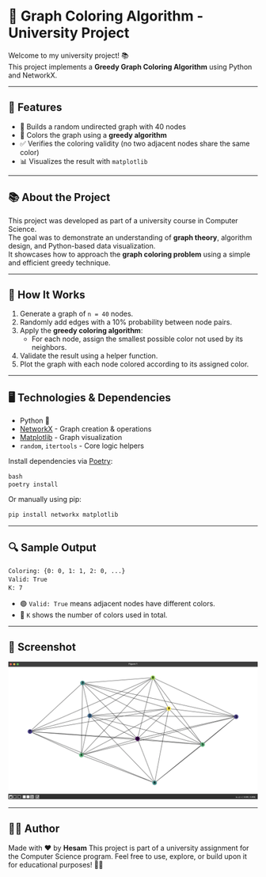 # 🎨 Graph Coloring Algorithm - University Project

Welcome to my university project! 📚  
This project implements a **Greedy Graph Coloring Algorithm** using Python and NetworkX.

---

## 🚀 Features

- 📌 Builds a random undirected graph with 40 nodes
- 🎨 Colors the graph using a **greedy algorithm**
- ✅ Verifies the coloring validity (no two adjacent nodes share the same color)
- 📊 Visualizes the result with `matplotlib`

---

## 📚 About the Project

This project was developed as part of a university course in Computer Science.  
The goal was to demonstrate an understanding of **graph theory**, algorithm design, and Python-based data visualization.  
It showcases how to approach the **graph coloring problem** using a simple and efficient greedy technique.

---

## 🧠 How It Works

1. Generate a graph of `n = 40` nodes.
2. Randomly add edges with a 10% probability between node pairs.
3. Apply the **greedy coloring algorithm**:
   - For each node, assign the smallest possible color not used by its neighbors.
4. Validate the result using a helper function.
5. Plot the graph with each node colored according to its assigned color.

---

## 🖥️ Technologies & Dependencies

- Python 🐍
- [NetworkX](https://networkx.org/) - Graph creation & operations
- [Matplotlib](https://matplotlib.org/) - Graph visualization
- `random`, `itertools` - Core logic helpers

Install dependencies via [Poetry](https://python-poetry.org/):

```
bash
poetry install
````

Or manually using pip:

```bash
pip install networkx matplotlib
```

---

## 🔍 Sample Output

```bash
Coloring: {0: 0, 1: 1, 2: 0, ...}
Valid: True
K: 7
```

* 🟢 `Valid: True` means adjacent nodes have different colors.
* 🎯 `K` shows the number of colors used in total.

---

## 📸 Screenshot

![alt text](./src/graph_coloring/1.png)

---

## 👨‍🎓 Author

Made with ❤️ by **Hesam**
This project is part of a university assignment for the Computer Science program.
Feel free to use, explore, or build upon it for educational purposes! 🧑‍💻


